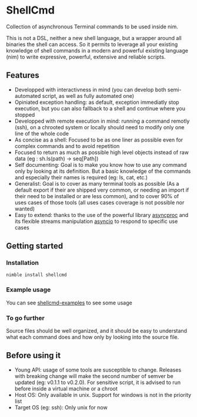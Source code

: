 # ShellCmd
Collection of asynchronous Terminal commands to be used inside nim.

This is not a DSL, neither a new shell language, but a wrapper around all binaries the shell can access. So it permits to leverage all your existing knowledge of shell commands in a modern and powerful existing language (nim) to write expressive, powerful, extensive and reliable scripts.

## Features

- Developped with interactivness in mind (you can develop both semi-automated script, as well as fully automated one)
- Opiniated exception handling: as default, exception immediatly stop execution, but you can also fallback to a shell and continue where you stopped
- Developped with remote execution in mind: running a command remotly (ssh), on a chrooted system or locally should need to modify only one line of the whole code
- As concise as a shell: Focused to be as one liner as possible even for complex commands and to avoid repetition
- Focused to return as much as possible high level objects instead of raw data (eg : sh.ls(path) -> seq[Path])
- Self documenting: Goal is to make you know how to use any command only by looking at its definition. But a basic knowledge of the commands and especially their names is required (eg: ls, cat, etc.)
- Generalist: Goal is to cover as many terminal tools as possible (As a default export if their are shipped very common, or needing an import if their need to be installed or are less common), and to cover 90% of uses cases of those tools (all uses cases coverage is not possible nor wanted)
- Easy to extend: thanks to the use of the powerful library [asyncproc](https://github.com/Alogani/asyncproc) and its flexible streams manipulation [asyncio](https://github.com/Alogani/asyncio) to respond to specific use cases

## Getting started

### Installation

`nimble install shellcmd`

### Example usage

You can see [shellcmd-examples](https://github.com/Alogani/shellcmd-examples) to see some usage

### To go further

Source files should be well organized, and it should be easy to understand what each command does and how only by looking into the source file.

## Before using it
- Young API: usage of some tools are susceptible to change. Releases with breaking change will make the second number of semver be updated (eg: v0.1.1 to v0.2.0). For sensitive script, it is advised to run before inside a virtual machine or a chroot
- Host OS: Only available in unix. Support for windows is not in the priority list
- Target OS (eg: ssh): Only unix for now

